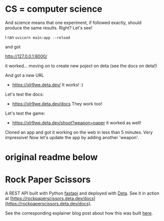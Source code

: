 # CS = computer science
And science means that one experiment, if followed exactly, should produce the same results. Right? Let's see!

I ran ```uvicorn main:app --reload```

and got 

http://127.0.0.1:8000/

it worked... moving on to create new poject on deta (see the docs on deta!)

And got a new URL
* https://xlr9we.deta.dev/
It works! :)

Let's test the docs:
* https://xlr9we.deta.dev/docs
They work too!

Let's test the game:
* https://xlr9we.deta.dev/shoot?weapon=paper
it worked as well!

Cloned an app and got it working on the web in less than 5 minutes. Very impressive! Now let's update the app by adding another 'weapon'.





# original readme below
# Rock Paper Scissors
A REST API built with Python [fastapi](https://fastapi.tiangolo.com/) and deployed with [Deta](https://www.deta.sh/). 
See it in action at [https://rockpaperscissors.deta.dev/docs](https://rockpaperscissors.deta.dev/docs).

See the corresponding explainer blog post about how this was built [here](https://www.gormanalysis.com/blog/building-and-deploying-rock-paper-scissors-with-python-fastapi-and-deta/).